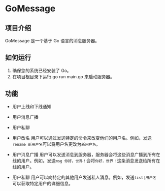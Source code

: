 # GoMessage
## 项目介绍
GoMessage 是一个基于 Go 语言的消息服务器。
## 如何运行
1. 确保您的系统已经安装了 Go。
2. 在项目根目录下运行 go run main.go 来启动服务器。
## 功能
- 用户上线和下线通知
- 用户消息广播
- 用户私聊
- 用户改名
用户可以通过发送特定的命令来改变他们的用户名。例如，发送`rename 新用户名`可以将用户名更改为`新用户名`。

- 用户消息广播
用户可以发送消息到服务器，服务器会将这些消息广播到所有在线的用户。例如，发送`msg 你好，世界！`会将`你好，世界！`这条消息发送给所有在线的用户。

- 用户私聊
用户可以向特定的其他用户发送私人消息。例如，发送`list|用户名`可以获取特定用户的详细信息。
